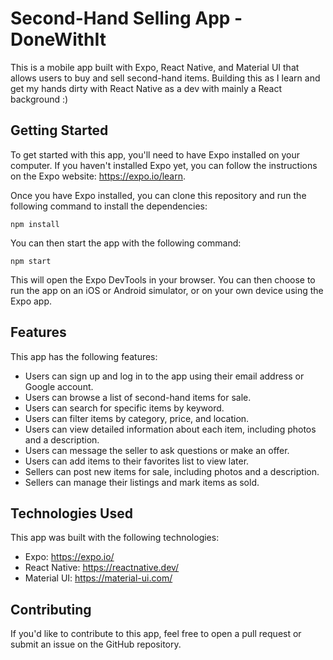 # Second-Hand Selling App - DoneWithIt

This is a mobile app built with Expo, React Native, and Material UI that allows users to buy and sell second-hand items. Building this as I learn and get my hands dirty with React Native as a dev with mainly a React background :) 

## Getting Started

To get started with this app, you'll need to have Expo installed on your computer. If you haven't installed Expo yet, you can follow the instructions on the Expo website: https://expo.io/learn.

Once you have Expo installed, you can clone this repository and run the following command to install the dependencies:

```
npm install
```

You can then start the app with the following command:

```
npm start
```

This will open the Expo DevTools in your browser. You can then choose to run the app on an iOS or Android simulator, or on your own device using the Expo app.

## Features

This app has the following features:

- Users can sign up and log in to the app using their email address or Google account.
- Users can browse a list of second-hand items for sale.
- Users can search for specific items by keyword.
- Users can filter items by category, price, and location.
- Users can view detailed information about each item, including photos and a description.
- Users can message the seller to ask questions or make an offer.
- Users can add items to their favorites list to view later.
- Sellers can post new items for sale, including photos and a description.
- Sellers can manage their listings and mark items as sold.

## Technologies Used

This app was built with the following technologies:

- Expo: https://expo.io/
- React Native: https://reactnative.dev/
- Material UI: https://material-ui.com/

## Contributing

If you'd like to contribute to this app, feel free to open a pull request or submit an issue on the GitHub repository.

